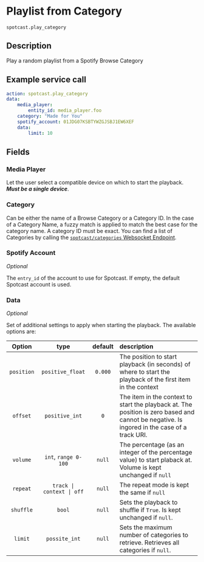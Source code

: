 # Playlist from Category

`spotcast.play_category`

## Description

Play a random playlist from a Spotify Browse Category

## Example service call

```yaml
action: spotcast.play_category
data:
    media_player:
        entity_id: media_player.foo
    category: "Made for You"
    spotify_account: 01JDG07KSBTYWZGJSBJ1EW6XEF
    data:
        limit: 10
```

## Fields

### Media Player

Let the user select a compatible device on which to start the playback. **_Must be a single device_**.

### Category

Can be either the name of a Browse Category or a Category ID. In the case of a Category Name, a fuzzy match is applied to match the best case for the category name. A category ID must be exact. You can find a list of Categories by calling the [`spotcast/categories` Websocket Endpoint](../websocket/categories.md).

### Spotify Account

*Optional*

The `entry_id` of the account to use for Spotcast. If empty, the default Spotcast account is used.

### Data

*Optional*

Set of additional settings to apply when starting the playback. The available options are:

| Option     | type                      | default | description                                                                                                                                 |
| :---:      | :---:                     | :---:   | :---                                                                                                                                        |
| `position` | `positive_float`          | `0.000` | The position to start playback (in seconds) of where to start the playback of the first item in the context                                 |
| `offset`   | `positive_int`            | `0`     | The item in the context to start the playback at. The position is zero based and cannot be negative. Is ingored in the case of a track URI. |
| `volume`   | `int`, `range 0-100`      | `null`  | The percentage (as an integer of the percentage value) to start plaback at. Volume is kept unchanged if `null`                              |
| `repeat`   | `track \| context \| off` | `null`  | The repeat mode is kept the same if `null`                                                                                                  |
| `shuffle`  | `bool`                    | `null`  | Sets the playback to shuffle if `True`. Is kept unchanged if `null`.                                                                        |
| `limit`    | `possite_int`             | `null`  | Sets the maximum number of categories to retrieve. Retrieves all categories if `null`.                                                      |
